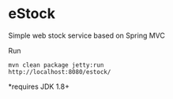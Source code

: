# eStock
Simple web stock service based on Spring MVC

Run

    mvn clean package jetty:run
    http://localhost:8080/estock/
*requires JDK 1.8+